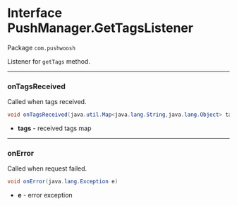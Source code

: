 # Interface PushManager.GetTagsListener #

Package `com.pushwoosh`

Listener for `getTags` method.

---
### onTagsReceived

Called when tags received.

```java
void onTagsReceived(java.util.Map<java.lang.String,java.lang.Object> tags)
```
* **tags** - received tags map

---
### onError

Called when request failed.

```java
void onError(java.lang.Exception e)
```
* **e** - error exception
